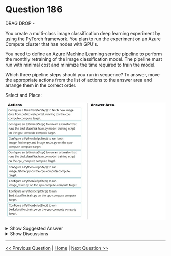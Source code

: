 # Question 186

DRAG DROP -

You create a multi-class image classification deep learning experiment by using the PyTorch framework. You plan to run the experiment on an Azure Compute cluster that has nodes with GPU's.

You need to define an Azure Machine Learning service pipeline to perform the monthly retraining of the image classification model. The pipeline must run with minimal cost and minimize the time required to train the model.

Which three pipeline steps should you run in sequence? To answer, move the appropriate actions from the list of actions to the answer area and arrange them in the correct order.

Select and Place:

![Question Image](../images/q186_q_0015400001.png)

<details>
  <summary>Show Suggested Answer</summary>

<img src="../images/q186_ans_0_0015500001.png" alt="Answer Image"><br>

<p>Step 1: Configure a DataTransferStep() to fetch new image dataג€¦</p>
<p>Step 2: Configure a PythonScriptStep() to run image_resize.y on the cpu-compute compute target.</p>
<p>Step 3: Configure the EstimatorStep() to run training script on the gpu_compute computer target.</p>
<p>The PyTorch estimator provides a simple way of launching a PyTorch training job on a compute target.</p>
<p>Reference:</p>
<p>https://docs.microsoft.com/en-us/azure/machine-learning/how-to-train-pytorch</p>

</details>

<details>
  <summary>Show Discussions</summary>

<blockquote><p><strong>chaudha4</strong> <code>(Thu 04 Nov 2021 16:29)</code> - <em>Upvotes: 17</em></p><p>Hope we don&#x27;t see this question in exam since it is covering topics that are all deprecated.</p></blockquote>
<blockquote><p><strong>ning</strong> <code>(Fri 18 Nov 2022 13:38)</code> - <em>Upvotes: 6</em></p><p>I think the answer is correct, though it might not in the scope of test any more

1. Fetch whole / big image
2. Break into small / tile images
3. Run training models</p></blockquote>
<blockquote><p><strong>haby</strong> <code>(Wed 26 Jun 2024 19:55)</code> - <em>Upvotes: 4</em></p><p>EstimatorStep is deprecated, it&#x27;s recommended to use PythonSriptStep or CommandStep.

For now(2023-12), I will take :

1. Configure a PythonScriptStep() to run image_fetcher.py on the cpu-compute compute target.
2. Configure a PythonScriptStep() to run image_resize.py on the cpu-compute compute target.
3. Configure an PythonScriptStep() to run an estimator that runs the bird_classifier_train.py model training script on the gpu_compute compute target.</p></blockquote>
<blockquote><p><strong>NullVoider_0</strong> <code>(Wed 19 Jun 2024 11:03)</code> - <em>Upvotes: 1</em></p><p>Based on the requirements to minimize cost and training time for the image classification retraining pipeline, the three steps that should be configured are:

4. Configure a PythonScriptStep() to run image_fetcher.py on the cpu-compute compute target.
5. Configure a PythonScriptStep() to run image_resize.py on the cpu-compute compute target.
6. Configure an EstimatorStep() to run an estimator that runs the bird_classifier_train.py model training script on the gpu_compute compute target.</p></blockquote>
<blockquote><p><strong>giusecozza</strong> <code>(Tue 07 Mar 2023 07:48)</code> - <em>Upvotes: 3</em></p><p>I&#x27;m afraid the first step is wrong, since DataTransferStep is used only to move data between datastores, not fetching data from the web.

https://docs.microsoft.com/en-us/python/api/azureml-pipeline-steps/azureml.pipeline.steps.data_transfer_step.datatransferstep?view=azure-ml-py</p></blockquote>

<blockquote><p><strong>chevyli</strong> <code>(Tue 28 Feb 2023 06:50)</code> - <em>Upvotes: 3</em></p><p>Look correct</p></blockquote>
<blockquote><p><strong>luisbenitez_14</strong> <code>(Tue 13 Dec 2022 04:10)</code> - <em>Upvotes: 1</em></p><p>Estimator is deprecated. PythonScript is the correct 3rd step</p></blockquote>

</details>

---

[<< Previous Question](question_185.md) | [Home](/index.md) | [Next Question >>](question_187.md)
